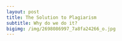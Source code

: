 ```yaml
---
layout: post
title: The Solution to Plagiarism
subtitle: Why do we do it?
bigimg: /img/2698086997_7a8fa24266_o.jpg
---
```

